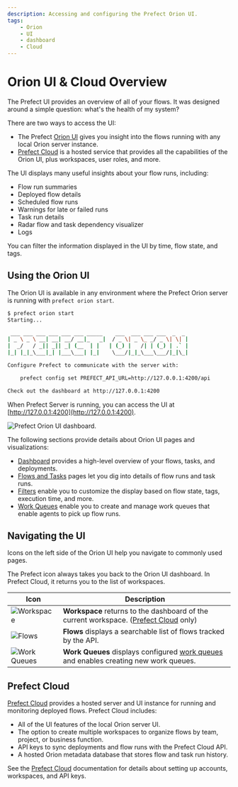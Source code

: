 ```yaml
---
description: Accessing and configuring the Prefect Orion UI.
tags:
    - Orion
    - UI
    - dashboard
    - Cloud
---
```


# Orion UI & Cloud Overview

The Prefect UI provides an overview of all of your flows. It was designed around a simple question: what's the health of my system?

There are two ways to access the UI:

- The Prefect [Orion UI](#using-the-orion-ui) gives you insight into the flows running with any local Orion server instance.
- [Prefect Cloud](/ui/cloud/) is a hosted service that provides all the capabilities of the Orion UI, plus workspaces, user roles, and more.

The UI displays many useful insights about your flow runs, including:

- Flow run summaries
- Deployed flow details
- Scheduled flow runs
- Warnings for late or failed runs
- Task run details 
- Radar flow and task dependency visualizer 
- Logs

You can filter the information displayed in the UI by time, flow state, and tags.

## Using the Orion UI

The Orion UI is available in any environment where the Prefect Orion server is running with `prefect orion start`.

```bash
$ prefect orion start
Starting...

 ___ ___ ___ ___ ___ ___ _____    ___  ___ ___ ___  _  _
| _ \ _ \ __| __| __/ __|_   _|  / _ \| _ \_ _/ _ \| \| |
|  _/   / _|| _|| _| (__  | |   | (_) |   /| | (_) | .` |
|_| |_|_\___|_| |___\___| |_|    \___/|_|_\___\___/|_|\_|

Configure Prefect to communicate with the server with:

    prefect config set PREFECT_API_URL=http://127.0.0.1:4200/api

Check out the dashboard at http://127.0.0.1:4200
```

When Prefect Server is running, you can access the UI at [http://127.0.0.1:4200](http://127.0.0.1:4200).

![Prefect Orion UI dashboard.](/img/ui/orion-dashboard.png)

The following sections provide details about Orion UI pages and visualizations:

- [Dashboard](/ui/dashboard/) provides a high-level overview of your flows, tasks, and deployments.
- [Flows and Tasks](/ui/flows-and-tasks/) pages let you dig into details of flow runs and task runs.
- [Filters](/ui/filters/) enable you to customize the display based on flow state, tags, execution time, and more.
- [Work Queues](/ui/work-queues/) enable you to create and manage work queues that enable agents to pick up flow runs.

## Navigating the UI

Icons on the left side of the Orion UI help you navigate to commonly used pages.

The Prefect icon always takes you back to the Orion UI dashboard. In Prefect Cloud, it returns you to the list of workspaces.

| Icon | Description |
| --- | --- |
| ![Workspace](/img/ui/workspace-icon.png) | **Workspace** returns to the dashboard of the current workspace. ([Prefect Cloud](#prefect-cloud) only) |
| ![Flows](/img/ui/flows-icon.png) | **Flows** displays a searchable list of flows tracked by the API. |
| ![Work Queues](/img/ui/work-queues-icon.png) | **Work Queues** displays configured [work queues](/ui/work-queues/) and enables creating new work queues. |

## Prefect Cloud

[Prefect Cloud](https://beta.prefect.io) provides a hosted server and UI instance for running and monitoring deployed flows. Prefect Cloud includes:

- All of the UI features of the local Orion server UI.
- The option to create multiple workspaces to organize flows by team, project, or business function.
- API keys to sync deployments and flow runs with the Prefect Cloud API.
- A hosted Orion metadata database that stores flow and task run history.

See the [Prefect Cloud](/ui/cloud/) documentation for details about setting up accounts, workspaces, and API keys.
